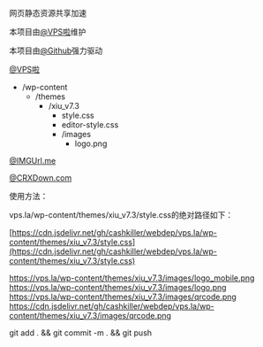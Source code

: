 
网页静态资源共享加速

本项目由[@VPS啦](https://vps.la)维护

本项目由[@Github](https://github.com)强力驱动

[@VPS啦](https://vps.la)

* /wp-content
    *  /themes
        *  /xiu_v7.3
            *  style.css
            *  editor-style.css
            *  /images
                *  logo.png

[@IMGUrl.me](https://imgurl.me)

[@CRXDown.com](https://CRXDown.com)

使用方法：

vps.la/wp-content/themes/xiu_v7.3/style.css的绝对路径如下：

[https://cdn.jsdelivr.net/gh/cashkiller/webdep/vps.la/wp-content/themes/xiu_v7.3/style.css](https://cdn.jsdelivr.net/gh/cashkiller/webdep/vps.la/wp-content/themes/xiu_v7.3/style.css)


https://vps.la/wp-content/themes/xiu_v7.3/images/logo_mobile.png
https://vps.la/wp-content/themes/xiu_v7.3/images/logo.png
https://vps.la/wp-content/themes/xiu_v7.3/images/qrcode.png
https://cdn.jsdelivr.net/gh/cashkiller/webdep/vps.la/wp-content/themes/xiu_v7.3/images/qrcode.png


git add . && git commit -m . && git push
